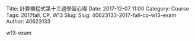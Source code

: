 Title: 計算機程式第十三週學習心得
Date: 2017-12-07 11:00
Category: Course
Tags: 2017fall, CP, W13
Slug: Slug: 40623133-2017-fall-cp-w13-exam
Author: 40623133

w13-exam

<!-- PELICAN_END_SUMMARY -->